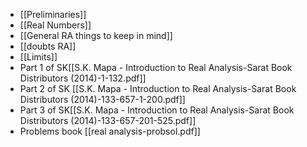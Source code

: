 -  [[Preliminaries]]
- [[Real Numbers]]
- [[General RA things to keep in mind]]
- [[doubts RA]]
- [[Limits]]
- Part 1 of SK[[S.K. Mapa - Introduction to Real Analysis-Sarat Book Distributors (2014)-1-132.pdf]]
-  Part 2 of SK [[S.K. Mapa - Introduction to Real Analysis-Sarat Book Distributors (2014)-133-657-1-200.pdf]]
- Part 3 of SK[[S.K. Mapa - Introduction to Real Analysis-Sarat Book Distributors (2014)-133-657-201-525.pdf]]
- Problems book [[real analysis-probsol.pdf]]


